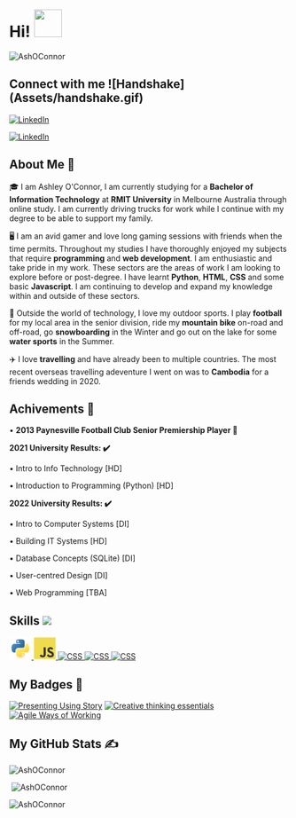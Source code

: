 <h1>Hi! <img src = "https://raw.githubusercontent.com/MartinHeinz/MartinHeinz/master/wave.gif" width="50" height="50"></h1>
<p> <img src="https://komarev.com/ghpvc/?username=AshOConnor" alt="AshOConnor" /> </p>

<h2> Connect with me ![Handshake](Assets/handshake.gif)</h2>
<p> <a href="https://www.linkedin.com/in/ash-oconnor/" target="_blank"> <img src="https://img.shields.io/badge/LinkedIn-0077B5?style=for-the-badge&logo=linkedin&logoColor=white" alt="LinkedIn"/> </a></p>
<p> <a href="https://www.twitch.tv/mcseshin" target="_blank"> <img src="https://img.shields.io/badge/Twitch-%239146FF.svg?style=for-the-badge&logo=Twitch&logoColor=white" alt="LinkedIn"/> </a></p>

<h2>About Me 📣</h2>
<p>🎓 I am Ashley O'Connor, I am currently studying for a <b>Bachelor of Information Technology</b> at <b>RMIT University</b> in Melbourne Australia through online study. I am currently driving trucks for work while I continue with my degree to be able to support my family.</p>
<break>
<p>🖥️ I am an avid gamer and love long gaming sessions with friends when the time permits. Throughout my studies I have thoroughly enjoyed my subjects that require <b>programming</b> and <b>web development</b>. I am enthusiastic and take pride in my work. These sectors are the areas of work I am looking to explore before or post-degree. I have learnt <b>Python</b>, <b>HTML</b>, <b>CSS</b> and some basic <b>Javascript</b>. I am continuing to develop and expand my knowledge within and outside of these sectors.</p>
<break>
<p>🌱 Outside the world of technology, I love my outdoor sports. I play <b>football</b> for my local area in the senior division, ride my <b>mountain bike</b> on-road and off-road, go <b>snowboarding</b> in the Winter and go out on the lake for some <b>water sports</b> in the Summer.</p>
<break>
<p>✈️ I love <b>travelling</b> and have already been to multiple countries. The most recent overseas travelling adeventure I went on was to <b>Cambodia</b> for a friends wedding in 2020. 
</p>
<h2>Achivements 🏅</h2>
<p>&#x2022; <b>2013 Paynesville Football Club Senior Premiership Player 🏉</b>
</p>
<p><b>2021 University Results: ✔️</b></p>
<p>&#x2022; Intro to Info Technology [HD]</p>
<p>&#x2022; Introduction to Programming (Python) [HD]</p>

<p><b>2022 University Results: ✔️</b></p>
<p>&#x2022; Intro to Computer Systems [DI]</p>
<p>&#x2022; Building IT Systems [HD]</p>
<p>&#x2022; Database Concepts (SQLite) [DI]</p>
<p>&#x2022; User-centred Design [DI]</p>
<p>&#x2022; Web Programming [TBA]</p>
<break>

<h2> Skills <img src = "https://media2.giphy.com/media/QssGEmpkyEOhBCb7e1/giphy.gif?cid=ecf05e47a0n3gi1bfqntqmob8g9aid1oyj2wr3ds3mg700bl&rid=giphy.gif" width="32"></h2>
<p> <a href="https://www.python.org" target="_blank"> <img src="https://raw.githubusercontent.com/devicons/devicon/master/icons/python/python-original.svg" alt="python" width="40" height="40"/> </a> <a href="https://developer.mozilla.org/en-US/docs/Web/JavaScript" target="_blank"> <img src="https://raw.githubusercontent.com/devicons/devicon/master/icons/javascript/javascript-original.svg" alt="javascript" width="40" height="40"/> </a> <a href="https://en.wikipedia.org/wiki/CSS" target="_blank"> <img src="https://upload.wikimedia.org/wikipedia/commons/thumb/d/d5/CSS3_logo_and_wordmark.svg/1200px-CSS3_logo_and_wordmark.svg.png" alt="CSS" width="40" height="40"/> </a> <a href="https://en.wikipedia.org/wiki/HTML5" target="_blank"> <img src="https://upload.wikimedia.org/wikipedia/commons/thumb/6/61/HTML5_logo_and_wordmark.svg/1200px-HTML5_logo_and_wordmark.svg.png" alt="CSS" width="40" height="40"/> <a href="https://www.sqlite.org/index.html" target="_blank"> <img src="https://www.sqlite.org/images/sqlite370_banner.gif" alt="CSS" width="40" height="40"/> </p> </a>

<h2>My Badges 📕</h2>

<!--START_SECTION:badges-->

[![Presenting Using Story](https://images.credly.com/size/150x150/images/598f2073-6d4a-4326-8aef-5eb67a2cafd4/cd5df1e1d4b7dfb315f4124dca8476fe.png)](http://www.credly.com/badges/a9d1a01c-2400-4ebe-8ab0-8760b419771d "Presenting Using Story")
[![Creative thinking essentials](https://images.credly.com/size/150x150/images/59938b23-a0df-4515-b296-adb6f89057d3/f6108f81379233b239a0df742cc3c222.png)](http://www.credly.com/badges/35c0de4f-e799-4f0b-9425-9ba21878cd4a "Creative thinking essentials")
[![Agile Ways of Working](https://images.credly.com/size/150x150/images/ba031ea5-9a15-4d02-9746-5f7998db0587/29bf79722dfce48eadd17a0ebf836f46.png)](http://www.credly.com/badges/0f7253ac-317b-4905-9ef1-b921b6b12412 "Agile Ways of Working")

<!--END_SECTION:badges-->
<break>

<h2>My GitHub Stats ✍️</h2>
<p><img src="https://github-readme-streak-stats.herokuapp.com/?user=AshOConnor&theme=dark" alt="AshOConnor" /></p>
<break>
<p>&nbsp;<img src="https://github-readme-stats.vercel.app/api?username=AshOConnor&show_icons=true&locale=en&theme=dark" alt="AshOConnor" /></p>
<break>
<p><img src="https://github-readme-stats.vercel.app/api/top-langs?username=AshOConnor&show_icons=true&locale=en&layout=compact&theme=dark" alt="AshOConnor" /></p>
<break>
